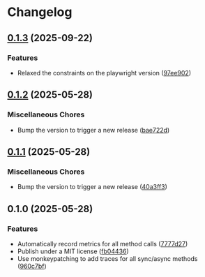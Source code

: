 # Changelog

## [0.1.3](https://github.com/multiversal-ventures/mvv-opentelemetry-instrumentation-playwright/compare/v0.1.2...v0.1.3) (2025-09-22)


### Features

* Relaxed the constraints on the playwright version ([97ee902](https://github.com/multiversal-ventures/mvv-opentelemetry-instrumentation-playwright/commit/97ee902a07e2e6942090b5ed3a270aca195de511))

## [0.1.2](https://github.com/multiversal-ventures/mvv-opentelemetry-instrumentation-playwright/compare/v0.1.1...v0.1.2) (2025-05-28)


### Miscellaneous Chores

* Bump the version to trigger a new release ([bae722d](https://github.com/multiversal-ventures/mvv-opentelemetry-instrumentation-playwright/commit/bae722d7517aedd06047ae4b9132a8ad11bd9f5d))

## [0.1.1](https://github.com/multiversal-ventures/mvv-opentelemetry-instrumentation-playwright/compare/v0.1.0...v0.1.1) (2025-05-28)


### Miscellaneous Chores

* Bump the version to trigger a new release ([40a3ff3](https://github.com/multiversal-ventures/mvv-opentelemetry-instrumentation-playwright/commit/40a3ff372b772ede4826a7727e511322606f31d0))

## 0.1.0 (2025-05-28)


### Features

* Automatically record metrics for all method calls ([7777d27](https://github.com/multiversal-ventures/mvv-opentelemetry-instrumentation-playwright/commit/7777d27de6eec62dc65ac3893287bb3d91fea042))
* Publish under a MIT license ([fb04436](https://github.com/multiversal-ventures/mvv-opentelemetry-instrumentation-playwright/commit/fb0443664b5669005f064a11a615fb16cf31d5cd))
* Use monkeypatching to add traces for all sync/async methods ([960c7bf](https://github.com/multiversal-ventures/mvv-opentelemetry-instrumentation-playwright/commit/960c7bfc521ee9e09ddf209891afedadeb176978))
